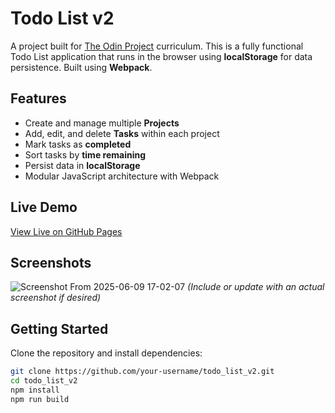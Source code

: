 # Todo List v2

A project built for [The Odin Project](https://www.theodinproject.com/) curriculum. This is a fully functional Todo List application that runs in the browser using **localStorage** for data persistence. Built using **Webpack**.

## Features

- Create and manage multiple **Projects**
- Add, edit, and delete **Tasks** within each project
- Mark tasks as **completed**
- Sort tasks by **time remaining**
- Persist data in **localStorage**
- Modular JavaScript architecture with Webpack

## Live Demo

[View Live on GitHub Pages](https://mozartdd.github.io/todo_list_v2/)  

## Screenshots

![Screenshot From 2025-06-09 17-02-07](https://github.com/user-attachments/assets/69f390f0-9ff5-46b1-8cba-d7577bb0770c) 
*(Include or update with an actual screenshot if desired)*

## Getting Started

Clone the repository and install dependencies:

```bash
git clone https://github.com/your-username/todo_list_v2.git
cd todo_list_v2
npm install
npm run build
